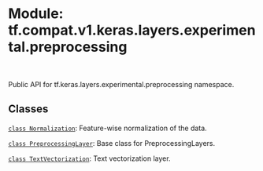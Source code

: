 <div itemscope itemtype="http://developers.google.com/ReferenceObject">
<meta itemprop="name" content="tf.compat.v1.keras.layers.experimental.preprocessing" />
<meta itemprop="path" content="Stable" />
</div>

# Module: tf.compat.v1.keras.layers.experimental.preprocessing


<table class="tfo-notebook-buttons tfo-api" align="left">
</table>



Public API for tf.keras.layers.experimental.preprocessing namespace.



## Classes

[`class Normalization`](../../../../../../tf/compat/v1/keras/layers/experimental/preprocessing/Normalization.md): Feature-wise normalization of the data.

[`class PreprocessingLayer`](../../../../../../tf/keras/layers/experimental/preprocessing/PreprocessingLayer.md): Base class for PreprocessingLayers.

[`class TextVectorization`](../../../../../../tf/compat/v1/keras/layers/experimental/preprocessing/TextVectorization.md): Text vectorization layer.



